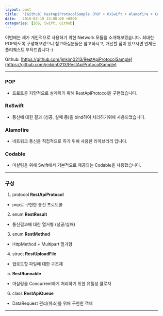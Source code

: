 ```yaml
---
layout: post
title:  "[Github] RestApiProtocolSample (POP + RxSwift + Alamofire + Codable)"
date:   2019-03-19 23:00:00 +0900
categories: [iOS, Swift, Github]
---
```



이번에는 제가 개인적으로 사용하기 위한 Network 모듈을 소개해보겠습니다.
최대한 POP하도록 구성해보았으니 참고하실분들은 참고하시고, 개선할 점이 있으시면 언제든 풀리퀘스트 부탁드립니다 :)


Github: [https://github.com/jmkim0213/RestApiProtocolSample](https://github.com/jmkim0213/RestApiProtocolSample)

----

### POP
- 프로토콜 지향적으로 설계하기 위해 RestApiProtocol을 구현했습니다.

### RxSwift
- 통신에 대한 결과 (성공, 실패 등)을 bind하여 처리하기위해 사용되었습니다.

### Alamofire
- 네트워크 통신을 직접적으로 하기 위해 사용한 라이브러리 입니다.

### Codable
- 마샬링을 위해 Swift에서 기본적으로 제공되는 Codable을 사용했습니다.

----

### 구성
1. protocol **RestApiProtocol**
- pop로 구현한 통신 프로토콜

2. enum **RestResult**
- 통신결과에 대한 열거형 (성공/실패)

3. enum **RestMethod**
- HttpMethod + Multipart 열거형

4. struct **RestUploadFile**
- 업로드할 파일에 대한 구조체

5. **RestRunnable**
- 마샬링을 Concurrent하게 처리하기 위한 유틸성 클로저

6. class **RestApiQueue**
- DataRequest 관리(취소)를 위해 구현한 객체

----
